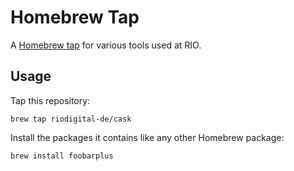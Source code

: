 # Homebrew Tap

A [Homebrew tap] for various tools used at RIO.

[Homebrew tap]: https://github.com/Homebrew/brew/blob/master/docs/brew-tap.md

## Usage

Tap this repository:

    brew tap riodigital-de/cask

Install the packages it contains like any other Homebrew package:

    brew install foobarplus
